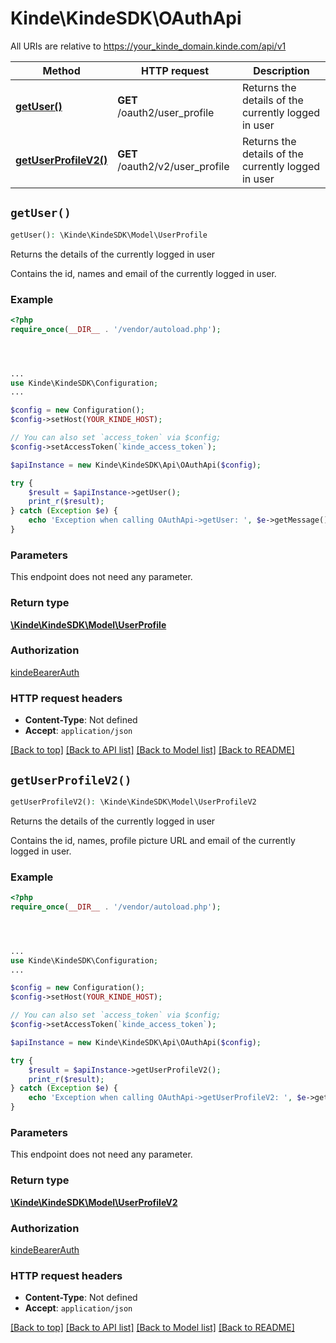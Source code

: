 # Kinde\KindeSDK\OAuthApi

All URIs are relative to https://your_kinde_domain.kinde.com/api/v1

Method | HTTP request | Description
------------- | ------------- | -------------
[**getUser()**](OAuthApi.md#getUser) | **GET** /oauth2/user_profile | Returns the details of the currently logged in user
[**getUserProfileV2()**](OAuthApi.md#getUserProfileV2) | **GET** /oauth2/v2/user_profile | Returns the details of the currently logged in user


## `getUser()`

```php
getUser(): \Kinde\KindeSDK\Model\UserProfile
```

Returns the details of the currently logged in user

Contains the id, names and email of the currently logged in user.

### Example

```php
<?php
require_once(__DIR__ . '/vendor/autoload.php');




...
use Kinde\KindeSDK\Configuration;
...

$config = new Configuration();
$config->setHost(YOUR_KINDE_HOST);

// You can also set `access_token` via $config;
$config->setAccessToken(`kinde_access_token`);

$apiInstance = new Kinde\KindeSDK\Api\OAuthApi($config);

try {
    $result = $apiInstance->getUser();
    print_r($result);
} catch (Exception $e) {
    echo 'Exception when calling OAuthApi->getUser: ', $e->getMessage(), PHP_EOL;
}
```

### Parameters

This endpoint does not need any parameter.

### Return type

[**\Kinde\KindeSDK\Model\UserProfile**](../Model/UserProfile.md)

### Authorization

[kindeBearerAuth](../../README.md#kindeBearerAuth)

### HTTP request headers

- **Content-Type**: Not defined
- **Accept**: `application/json`

[[Back to top]](#) [[Back to API list]](../../README.md#endpoints)
[[Back to Model list]](../../README.md#models)
[[Back to README]](../../README.md)

## `getUserProfileV2()`

```php
getUserProfileV2(): \Kinde\KindeSDK\Model\UserProfileV2
```

Returns the details of the currently logged in user

Contains the id, names, profile picture URL and email of the currently logged in user.

### Example

```php
<?php
require_once(__DIR__ . '/vendor/autoload.php');




...
use Kinde\KindeSDK\Configuration;
...

$config = new Configuration();
$config->setHost(YOUR_KINDE_HOST);

// You can also set `access_token` via $config;
$config->setAccessToken(`kinde_access_token`);

$apiInstance = new Kinde\KindeSDK\Api\OAuthApi($config);

try {
    $result = $apiInstance->getUserProfileV2();
    print_r($result);
} catch (Exception $e) {
    echo 'Exception when calling OAuthApi->getUserProfileV2: ', $e->getMessage(), PHP_EOL;
}
```

### Parameters

This endpoint does not need any parameter.

### Return type

[**\Kinde\KindeSDK\Model\UserProfileV2**](../Model/UserProfileV2.md)

### Authorization

[kindeBearerAuth](../../README.md#kindeBearerAuth)

### HTTP request headers

- **Content-Type**: Not defined
- **Accept**: `application/json`

[[Back to top]](#) [[Back to API list]](../../README.md#endpoints)
[[Back to Model list]](../../README.md#models)
[[Back to README]](../../README.md)
